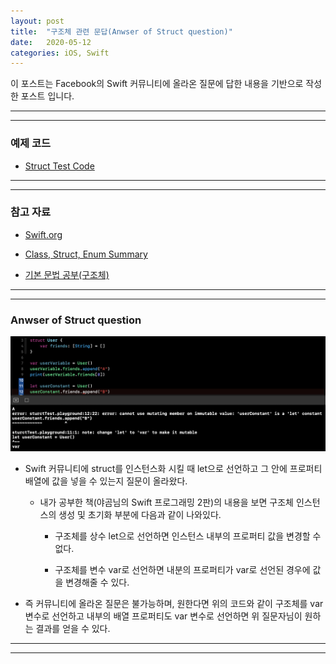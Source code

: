```yaml
---
layout: post
title:  "구조체 관련 문답(Anwser of Struct question)"
date:   2020-05-12
categories: iOS, Swift
---
```


이 포스트는 Facebook의 Swift 커뮤니티에 올라온 질문에 답한 내용을 기반으로 작성한 포스트 입니다.

- - -
- - -

### 예제 코드

- [Struct Test Code](https://github.com/VincentGeranium/Swift-Study/tree/master/sturctTest.playground)

- - -
- - -

### 참고 자료

- [Swift.org](https://docs.swift.org/swift-book/LanguageGuide/ClassesAndStructures.html)

- [Class, Struct, Enum Summary](https://vincentgeranium.github.io/ios,/swift/2019/10/07/BasicSyntax-2.html)

- [기본 문법 공부(구조체)](https://vincentgeranium.github.io/ios,/swift/2020/02/26/basicSyntax.html)

- - -
- - -

### Anwser of Struct question

<img width="1058" alt="structTestImage-1" src="https://github.com/VincentGeranium/VincentGeranium.github.io/blob/master/assets/img/structTestImage-1.png?raw=true" title="structTestImage-1">

- Swift 커뮤니티에 struct를 인스턴스화 시킬 때 let으로 선언하고 그 안에 프로퍼티 배열에 값을 넣을 수 있는지 질문이 올라왔다.

    - 내가 공부한 책(야곰님의 Swift 프로그래밍 2판)의 내용을 보면 구조체 인스턴스의 생성 및 초기화 부분에 다음과 같이 나와있다.
    
        - 구조체를 상수 let으로 선언하면 인스턴스 내부의 프로퍼티 값을 변경할 수 없다.
        
        - 구조체를 변수 var로 선언하면 내분의 프로퍼티가 var로 선언된 경우에 값을 변경해줄 수 있다.
        
- 즉 커뮤니티에 올라온 질문은 불가능하며, 원한다면 위의 코드와 같이 구조체를 var 변수로 선언하고 내부의 배열 프로퍼티도 var 변수로 선언하면 위 질문자님이 원하는 결과를 얻을 수 있다.

- - -
- - -